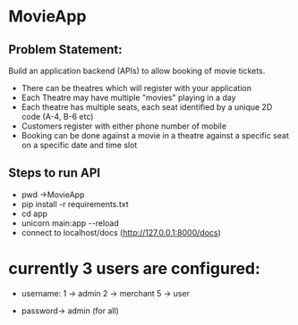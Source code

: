 # MovieApp

## Problem Statement:
Build an application backend (APIs) to allow booking of movie tickets.
- There can be theatres which will register with your application
- Each Theatre may have multiple "movies" playing in a day
- Each theatre has multiple seats, each seat identified by a unique 2D code (A-4, B-6 etc)
- Customers register with either phone number of mobile
- Booking can be done against a movie in a theatre against a specific seat on a specific date and time slot


## Steps to run API
- pwd ->MovieApp
- pip install -r requirements.txt
- cd app
- unicorn main:app --reload
- connect to localhost/docs (http://127.0.0.1:8000/docs)

# currently 3 users are configured:
- username: 1 -> admin
          2 -> merchant
          5 -> user
          
- password-> admin (for all)
